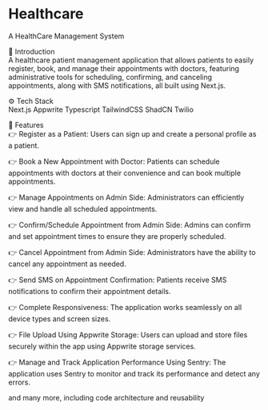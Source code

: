 # Healthcare
A HealthCare Management System

🤖 Introduction\
A healthcare patient management application that allows patients to easily register, book, and manage their appointments with doctors, featuring administrative tools for scheduling, confirming, and canceling appointments, along with SMS notifications, all built using Next.js.

⚙️ Tech Stack\
Next.js
Appwrite
Typescript
TailwindCSS
ShadCN
Twilio

🔋 Features\
👉 Register as a Patient: Users can sign up and create a personal profile as a patient.

👉 Book a New Appointment with Doctor: Patients can schedule appointments with doctors at their convenience and can book multiple appointments.

👉 Manage Appointments on Admin Side: Administrators can efficiently view and handle all scheduled appointments.

👉 Confirm/Schedule Appointment from Admin Side: Admins can confirm and set appointment times to ensure they are properly scheduled.

👉 Cancel Appointment from Admin Side: Administrators have the ability to cancel any appointment as needed.

👉 Send SMS on Appointment Confirmation: Patients receive SMS notifications to confirm their appointment details.

👉 Complete Responsiveness: The application works seamlessly on all device types and screen sizes.

👉 File Upload Using Appwrite Storage: Users can upload and store files securely within the app using Appwrite storage services.

👉 Manage and Track Application Performance Using Sentry: The application uses Sentry to monitor and track its performance and detect any errors.

and many more, including code architecture and reusability


